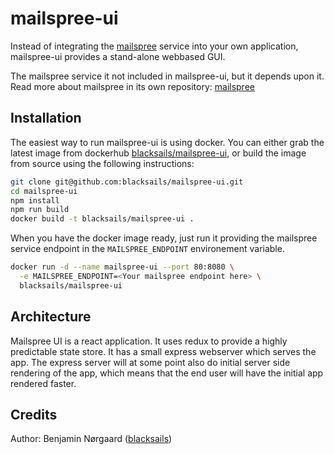 # mailspree-ui

Instead of integrating the [mailspree](https://github.com/blacksails/mailspree)
service into your own application, mailspree-ui provides a stand-alone webbased
GUI.

The mailspree service it not included in mailspree-ui, but it depends upon it.
Read more about mailspree in its own repository:
[mailspree](https://github.com/blacksails/mailspree)

## Installation

The easiest way to run mailspree-ui is using docker. You can either grab the
latest image from dockerhub
[blacksails/mailspree-ui](https://hub.docker.com/r/blacksails/mailspree-ui), or
build the image from source using the following instructions:

```bash
git clone git@github.com:blacksails/mailspree-ui.git
cd mailspree-ui
npm install
npm run build
docker build -t blacksails/mailspree-ui .
```

When you have the docker image ready, just run it providing the mailspree
service endpoint in the `MAILSPREE_ENDPOINT` environement variable.

```bash
docker run -d --name mailspree-ui --port 80:8080 \
  -e MAILSPREE_ENDPOINT=<Your mailspree endpoint here> \
  blacksails/mailspree-ui
```

## Architecture

Mailspree UI is a react application. It uses redux to provide a highly
predictable state store. It has a small express webserver which serves the app.
The express server will at some point also do initial server side rendering of
the app, which means that the end user will have the initial app rendered
faster.

## Credits

Author: Benjamin Nørgaard ([blacksails](https://github.com/blacksails))
